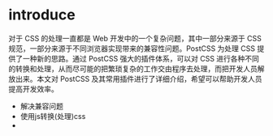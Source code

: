 # introduce

对于 CSS 的处理一直都是 Web 开发中的一个复杂问题，其中一部分来源于 CSS 规范，一部分来源于不同浏览器实现带来的兼容性问题。PostCSS 为处理 CSS 提供了一种新的思路。通过 PostCSS 强大的插件体系，可以对 CSS 进行各种不同的转换和处理，从而尽可能的把繁琐复杂的工作交由程序去处理，而把开发人员解放出来。本文对 PostCSS 及其常用插件进行了详细介绍，希望可以帮助开发人员提高开发效率。

- 解决兼容问题
- 使用js转换(处理)css
- 